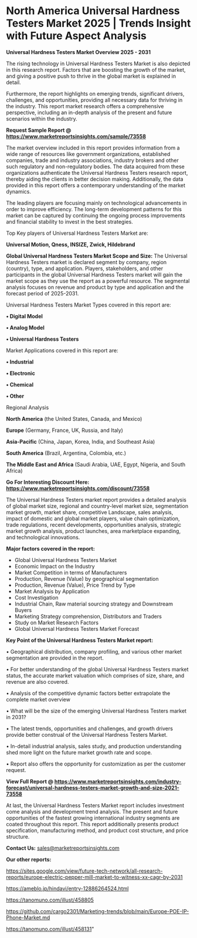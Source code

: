 # North America Universal Hardness Testers Market 2025 | Trends Insight with Future Aspect Analysis

<Strong> Universal Hardness Testers Market Overview 2025 - 2031</strong>

The rising technology in Universal Hardness Testers Market is also depicted in this research report. Factors that are boosting the growth of the market, and giving a positive push to thrive in the global market is explained in detail.

Furthermore, the report highlights on emerging trends, significant drivers, challenges, and opportunities, providing all necessary data for thriving in the industry. This report market research offers a comprehensive perspective, including an in-depth analysis of the present and future scenarios within the industry.

<strong>Request Sample Report @ <a href=https://www.marketreportsinsights.com/sample/73558>https://www.marketreportsinsights.com/sample/73558</a></strong>

The market overview included in this report provides information from a wide range of resources like government organizations, established companies, trade and industry associations, industry brokers and other such regulatory and non-regulatory bodies. The data acquired from these organizations authenticate the Universal Hardness Testers research report, thereby aiding the clients in better decision making. Additionally, the data provided in this report offers a contemporary understanding of the market dynamics.

The leading players are focusing mainly on technological advancements in order to improve efficiency. The long-term development patterns for this market can be captured by continuing the ongoing process improvements and financial stability to invest in the best strategies.

Top Key players of Universal Hardness Testers Market are:

<strong>Universal Motion, Qness, INSIZE, Zwick, Hildebrand</strong>

<strong><b>Global Universal Hardness Testers Market Scope and Size:</b></strong>
The Universal Hardness Testers market is declared segment by company, region (country), type, and application. Players, stakeholders, and other participants in the global Universal Hardness Testers market will gain the market scope as they use the report as a powerful resource. The segmental analysis focuses on revenue and product by type and application and the forecast period of 2025-2031.

Universal Hardness Testers Market Types covered in this report are:

<strong>• Digital Model

• Analog Model

• Universal Hardness Testers</strong>

Market Applications covered in this report are:

<strong>• Industrial

• Electronic

• Chemical

• Other</strong> 

Regional Analysis

<strong>North America</strong> (the United States, Canada, and Mexico)

<strong>Europe</strong> (Germany, France, UK, Russia, and Italy)

<strong>Asia-Pacific</strong> (China, Japan, Korea, India, and Southeast Asia)

<strong>South America</strong> (Brazil, Argentina, Colombia, etc.)

<strong>The Middle East and Africa</strong> (Saudi Arabia, UAE, Egypt, Nigeria, and South Africa)

<strong>Go For Interesting Discount Here: <a href=https://www.marketreportsinsights.com/discount/73558>https://www.marketreportsinsights.com/discount/73558</a></strong>

The Universal Hardness Testers market report provides a detailed analysis of global market size, regional and country-level market size, segmentation market growth, market share, competitive Landscape, sales analysis, impact of domestic and global market players, value chain optimization, trade regulations, recent developments, opportunities analysis, strategic market growth analysis, product launches, area marketplace expanding, and technological innovations.

<strong><b>Major factors covered in the report:</b></strong>
<ul>
  <li>Global Universal Hardness Testers Market </li>
  <li>Economic Impact on the Industry</li>
  <li>Market Competition in terms of Manufacturers</li>
  <li>Production, Revenue (Value) by geographical segmentation</li>
  <li>Production, Revenue (Value), Price Trend by Type</li>
  <li>Market Analysis by Application</li>
  <li>Cost Investigation</li>
  <li>Industrial Chain, Raw material sourcing strategy and Downstream Buyers</li>
  <li>Marketing Strategy comprehension, Distributors and Traders</li>
  <li>Study on Market Research Factors</li>
  <li>Global Universal Hardness Testers Market Forecast</li>
</ul>

<strong><b>Key Point of the Universal Hardness Testers Market report:</b></strong>

• Geographical distribution, company profiling, and various other market segmentation are provided in the report.

• For better understanding of the global Universal Hardness Testers market status, the accurate market valuation which comprises of size, share, and revenue are also covered.

• Analysis of the competitive dynamic factors better extrapolate the complete market overview

• What will be the size of the emerging Universal Hardness Testers market in 2031?

• The latest trends, opportunities and challenges, and growth drivers provide better construal of the Universal Hardness Testers Market.

• In-detail industrial analysis, sales study, and production understanding shed more light on the future market growth rate and scope.

• Report also offers the opportunity for customization as per the customer request.

<strong><b>View Full Report @ <a href=https://www.marketreportsinsights.com/industry-forecast/universal-hardness-testers-market-growth-and-size-2021-73558>https://www.marketreportsinsights.com/industry-forecast/universal-hardness-testers-market-growth-and-size-2021-73558</a></b></strong>


At last, the Universal Hardness Testers Market report includes investment come analysis and development trend analysis. The present and future opportunities of the fastest growing international industry segments are coated throughout this report. This report additionally presents product specification, manufacturing method, and product cost structure, and price structure.

<strong>Contact Us:</strong>
sales@marketreportsinsights.com

<strong>Our other reports:</strong>

<a href=https://sites.google.com/view/future-tech-network/all-research-reports/europe-electric-pepper-mill-market-to-witness-xx-cagr-by-2031>https://sites.google.com/view/future-tech-network/all-research-reports/europe-electric-pepper-mill-market-to-witness-xx-cagr-by-2031</a>

<a href=https://ameblo.jp/hindavi/entry-12886264524.html>https://ameblo.jp/hindavi/entry-12886264524.html</a>

<a href=https://tanomuno.com/illust/458805>https://tanomuno.com/illust/458805</a>

<a href=https://github.com/cargo2301/Marketing-trends/blob/main/Europe-POE-IP-Phone-Market.md>https://github.com/cargo2301/Marketing-trends/blob/main/Europe-POE-IP-Phone-Market.md</a>

<a href=https://tanomuno.com/illust/458131>https://tanomuno.com/illust/458131</a>"

